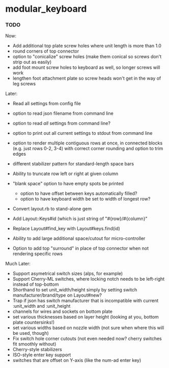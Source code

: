 # modular_keyboard

### TODO

Now:
* Add additional top plate screw holes where unit length is more than 1.0
* round corners of top connector
* option to "conicalize" screw holes (make them conical so screws don't strip out as easily)
* add foot mount screw holes to keyboard as well, so longer screws will work
* lengthen foot attachment plate so screw heads won't get in the way of leg screws


Later:
* Read all settings from config file
* option to read json filename from command line
* option to read *all* settings from command line?
* option to print out all current settings to stdout from command line

* option to render multiple contiguous rows at once, in connected blocks (e.g. just rows 0-2, 3-4) with correct corner rounding and option to trim edges

* different stabilizer pattern for standard-length space bars

* Ability to truncate row left or right at given column
* "blank space" option to have empty spots be printed
  * option to have offset between keys automatically filled?
  * option to have keyboard width be set to width of longest row?

* Convert layout.rb to stand-alone gem
* Add Layout::Keys#id (which is just string of "#{row}/#{column}"
* Replace Layout#find_key with Layout#keys.find(id)
* Ability to add large additional space/cutout for micro-controller
* Option to add top "surround" in place of top connector when not rendering specific rows

Much Later:
* Support asymetrical switch sizes (alps, for example)
* Support Cherry-ML switches, where locking notch needs to be left-right instead of top-bottom
* Shorthand to set unit_width/height simply by setting switch manufacturer/brand/type on Layout#new?
* Trap if json has switch manufacturer that is incompatible with current :unit_width and :unit_height
* channels for wires and sockets on bottom plate
* set various thicknesses based on layer height (looking at you, bottom plate countersinks!)
* set various widths based on nozzle width (not sure when where this will be used, though)
* Fix switch hole corner cutouts (not even needed now? cherry switches fit smoothly without)
* Cherry-style stabilizers
* ISO-style enter key support
* switches that are offset on Y-axis (like the num-ad enter key)

